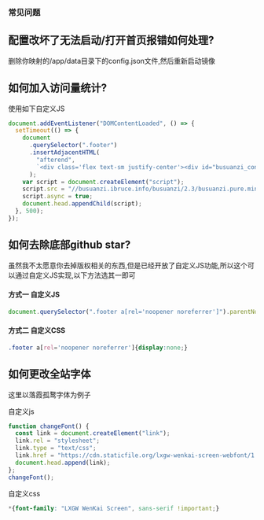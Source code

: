 ### 常见问题

## 配置改坏了无法启动/打开首页报错如何处理?

删除你映射的/app/data目录下的config.json文件,然后重新启动镜像

## 如何加入访问量统计?

使用如下自定义JS

```js
document.addEventListener("DOMContentLoaded", () => {
  setTimeout(() => {
    document
      .querySelector(".footer")
      .insertAdjacentHTML(
        "afterend",
        `<div class='flex text-sm justify-center'><div id="busuanzi_container_site_pv">本站总访问量<span id="busuanzi_value_site_pv"></span>次</div></div>`
      );
    var script = document.createElement("script");
    script.src = "//busuanzi.ibruce.info/busuanzi/2.3/busuanzi.pure.mini.js";
    script.async = true;
    document.head.appendChild(script);
  }, 500);
});
```


## 如何去除底部github star?

虽然我不太愿意你去掉版权相关的东西,但是已经开放了自定义JS功能,所以这个可以通过自定义JS实现,以下方法选其一即可

#### 方式一 自定义JS

```js
document.querySelector(".footer a[rel='noopener noreferrer']").parentNode.remove()
```

#### 方式二 自定义CSS

```css
.footer a[rel='noopener noreferrer']{display:none;}
```



## 如何更改全站字体

这里以落霞孤鹜字体为例子

自定义js

```js
function changeFont() { 
  const link = document.createElement("link");
  link.rel = "stylesheet";
  link.type = "text/css";
  link.href = "https://cdn.staticfile.org/lxgw-wenkai-screen-webfont/1.6.0/lxgwwenkaiscreen.css";
  document.head.append(link);
};
changeFont();
```

自定义css

```css
*{font-family: "LXGW WenKai Screen", sans-serif !important;}
```